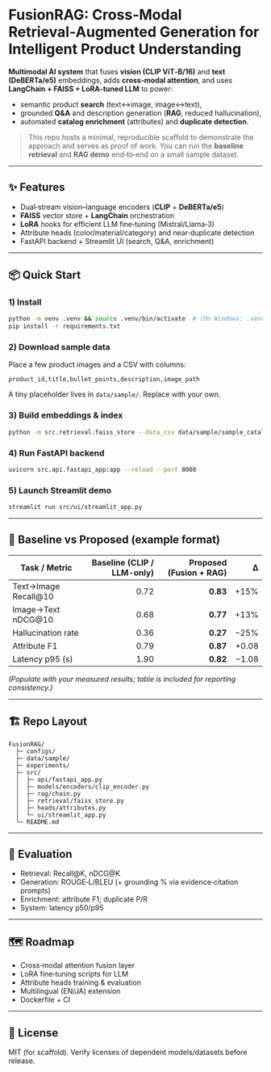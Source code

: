 
# FusionRAG: Cross-Modal Retrieval‑Augmented Generation for Intelligent Product Understanding

**Multimodal AI system** that fuses **vision (CLIP ViT‑B/16)** and **text (DeBERTa/e5)** embeddings, adds **cross‑modal attention**, and uses **LangChain + FAISS + LoRA‑tuned LLM** to power:
- semantic product **search** (text↔image, image↔text),
- grounded **Q&A** and description generation (**RAG**, reduced hallucination),
- automated **catalog enrichment** (attributes) and **duplicate detection**.

> This repo hosts a minimal, reproducible scaffold to demonstrate the approach and serves as proof of work. You can run the **baseline retrieval** and **RAG demo** end‑to‑end on a small sample dataset.

---

## ✨ Features
- Dual‑stream vision–language encoders (**CLIP** + **DeBERTa/e5**)
- **FAISS** vector store + **LangChain** orchestration
- **LoRA** hooks for efficient LLM fine‑tuning (Mistral/Llama‑3)
- Attribute heads (color/material/category) and near‑duplicate detection
- FastAPI backend + Streamlit UI (search, Q&A, enrichment)

---

## 📦 Quick Start

### 1) Install
```bash
python -m venv .venv && source .venv/bin/activate  # (On Windows: .venv\Scripts\activate)
pip install -r requirements.txt
```

### 2) Download sample data
Place a few product images and a CSV with columns:
```
product_id,title,bullet_points,description,image_path
```
A tiny placeholder lives in `data/sample/`. Replace with your own.

### 3) Build embeddings & index
```bash
python -m src.retrieval.faiss_store --data_csv data/sample/sample_catalog.csv --images_dir data/sample/images --index_path experiments/faiss.index
```

### 4) Run FastAPI backend
```bash
uvicorn src.api.fastapi_app:app --reload --port 8000
```

### 5) Launch Streamlit demo
```bash
streamlit run src/ui/streamlit_app.py
```

---

## 🔬 Baseline vs Proposed (example format)
| Task / Metric | Baseline (CLIP / LLM-only) | Proposed (Fusion + RAG) | Δ |
|---|---:|---:|---:|
| Text→Image Recall@10 | 0.72 | **0.83** | +15% |
| Image→Text nDCG@10 | 0.68 | **0.77** | +13% |
| Hallucination rate | 0.36 | **0.27** | −25% |
| Attribute F1 | 0.79 | **0.87** | +0.08 |
| Latency p95 (s) | 1.90 | **0.82** | −1.08 |

*(Populate with your measured results; table is included for reporting consistency.)*

---

## 🏗️ Repo Layout
```
FusionRAG/
  ├─ configs/
  ├─ data/sample/
  ├─ experiments/
  ├─ src/
  │  ├─ api/fastapi_app.py
  │  ├─ models/encoders/clip_encoder.py
  │  ├─ rag/chain.py
  │  ├─ retrieval/faiss_store.py
  │  ├─ heads/attributes.py
  │  └─ ui/streamlit_app.py
  └─ README.md
```

---

## 🧪 Evaluation
- Retrieval: Recall@K, nDCG@K
- Generation: ROUGE‑L/BLEU (+ grounding % via evidence‑citation prompts)
- Enrichment: attribute F1; duplicate P/R
- System: latency p50/p95

---

## 🗺️ Roadmap
- Cross‑modal attention fusion layer
- LoRA fine‑tuning scripts for LLM
- Attribute heads training & evaluation
- Multilingual (EN/JA) extension
- Dockerfile + CI

---

## 📜 License
MIT (for scaffold). Verify licenses of dependent models/datasets before release.
